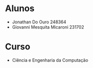 # Alunos
* Jonathan Do Ouro 248364
* Giovanni Mesquita Micaroni 231702
# Curso
* Ciência e Engenharia da Computação
